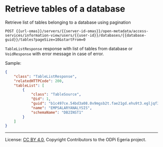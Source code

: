 
<!-- SPDX-License-Identifier: CC-BY-4.0 -->
<!-- Copyright Contributors to the ODPi Egeria project. -->

# Retrieve tables of a database

Retrieve list of tables belonging to a database using pagination

```
POST {{url-omas}}/servers/{{server-id-omas}}/open-metadata/access-services/information-view/users/{{user-id}}/databases/{{database-guid}}/tables?pageSize=10&startFrom=0
```

`TableListResponse` response with list of tables from database or
`VoidResponse` with error message in case of error.

Sample:

```json
{
    "class": "TableListResponse",
    "relatedHTTPCode": 200,
    "tableList": [
        {
            "class": "TableSource",
            "@id": 1,
            "guid": "b1c497ce.54bd3a08.0v9mgsb2t.fae21gd.ehu9t3.egljqf3hf176clmuugvlc",
            "name": "EMPSALARYANALYSIS",
            "schemaName": "DB2INST1"
        }
    ]
}
```


----
License: [CC BY 4.0](https://creativecommons.org/licenses/by/4.0/),
Copyright Contributors to the ODPi Egeria project.

